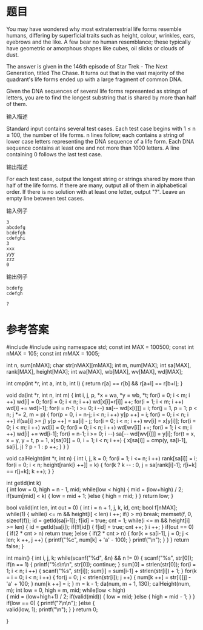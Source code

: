 # 题目
You may have wondered why most extraterrestrial life forms resemble humans, differing by superficial traits such as height, colour, wrinkles, ears, eyebrows and the like. A few bear no human resemblance; these typically have geometric or amorphous shapes like cubes, oil slicks or clouds of dust.

The answer is given in the 146th episode of Star Trek - The Next Generation, titled The Chase. It turns out that in the vast majority of the quadrant's life forms ended up with a large fragment of common DNA.

Given the DNA sequences of several life forms represented as strings of letters, you are to find the longest substring that is shared by more than half of them.

输入描述

Standard input contains several test cases. Each test case begins with 1 ≤ n ≤ 100, the number of life forms. n lines follow; each contains a string of lower case letters representing the DNA sequence of a life form. Each DNA sequence contains at least one and not more than 1000 letters. A line containing 0 follows the last test case.

输出描述

For each test case, output the longest string or strings shared by more than half of the life forms. If there are many, output all of them in alphabetical order. If there is no solution with at least one letter, output "?". Leave an empty line between test cases.

输入例子
```
3
abcdefg
bcdefgh
cdefghi
3
xxx
yyy
zzz
0
```
输出例子
```
bcdefg
cdefgh

?
```
# 参考答案
#include<iostream>
#include<cstring>
using namespace std;
const int MAX = 100500;
const int nMAX = 105;
const int mMAX = 1005;

int n, sum[nMAX];
char str[nMAX][mMAX];
int m, num[MAX];
int sa[MAX], rank[MAX], height[MAX];
int wa[MAX], wb[MAX], wv[MAX], wd[MAX];

int cmp(int *r, int a, int b, int l)
{
    return r[a] == r[b] && r[a+l] == r[b+l];
}

void da(int *r, int n, int m)
{
    int i, j, p, *x = wa, *y = wb, *t;
    for(i = 0; i < m; i ++) wd[i] = 0;
    for(i = 0; i < n; i ++) wd[x[i]=r[i]] ++;
    for(i = 1; i < m; i ++) wd[i] += wd[i-1];
    for(i = n-1; i >= 0; i --) sa[-- wd[x[i]]] = i;
    for(j = 1, p = 1; p < n; j *= 2, m = p)
    {
        for(p = 0, i = n-j; i < n; i ++) y[p ++] = i;
        for(i = 0; i < n; i ++) if(sa[i] >= j) y[p ++] = sa[i] - j;
        for(i = 0; i < n; i ++) wv[i] = x[y[i]];
        for(i = 0; i < m; i ++) wd[i] = 0;
        for(i = 0; i < n; i ++) wd[wv[i]] ++;
        for(i = 1; i < m; i ++) wd[i] += wd[i-1];
        for(i = n-1; i >= 0; i --) sa[-- wd[wv[i]]] = y[i];
        for(t = x, x = y, y = t, p = 1, x[sa[0]] = 0, i = 1; i < n; i ++)
        {
            x[sa[i]] = cmp(y, sa[i-1], sa[i], j) ? p - 1 : p ++;
        }
    }
}

void calHeight(int *r, int n)
{
    int i, j, k = 0;
    for(i = 1; i <= n; i ++) rank[sa[i]] = i;
    for(i = 0; i < n; height[rank[i ++]] = k)
    {
        for(k ? k -- : 0, j = sa[rank[i]-1]; r[i+k] == r[j+k]; k ++);
    }
}

int getId(int k)                         
{
    int low = 0, high = n - 1, mid;
    while(low < high)
    {
        mid = (low+high) / 2;
        if(sum[mid] < k) {
            low = mid + 1;
        }else {
            high = mid;
        }
    }
    return low;
}

bool valid(int len, int out = 0)
{
    int i = n + 1, j, k, id, cnt;
    bool f[nMAX];
    while(1)
    {
        while(i <= m && height[i] < len) i ++;
        if(i > m) break;
        memset(f, 0, sizeof(f));
        id = getId(sa[i-1]);
        f[id] = true;
        cnt = 1;
        while(i <= m && height[i] >= len)
        {
            id = getId(sa[i]);
            if(!f[id]) {
                f[id] = true;
                cnt ++;
            }
            i ++;
        }
        if(out == 0) {
            if(2 * cnt > n) return true;
        }else {
            if(2 * cnt > n) {
                for(k = sa[i-1], j = 0; j < len; k ++, j ++)
                {
                    printf("%c", num[k] + 'a' - 100);
                }
                printf("\n");
            }
        }
    }
    return false;
}

int main()
{
    int i, j, k;
    while(scanf("%d", &n) && n != 0)
    {
        scanf("%s", str[0]);
        if(n == 1) {
            printf("%s\n\n", str[0]);
            continue;
        }
        sum[0] = strlen(str[0]);
        for(i = 1; i < n; i ++)
        {
            scanf("%s", str[i]);
            sum[i] = sum[i-1] + strlen(str[i]) + 1;
        }
        for(k = i = 0; i < n; i ++)
        {
            for(j = 0; j < strlen(str[i]); j ++)
            {
                num[k ++] = str[i][j] - 'a' + 100;
            }
            num[k ++] = i;
        }
        m = k - 1;
        da(num, m + 1, 130);
        calHeight(num, m);
        int low = 0, high = m, mid;
        while(low < high)                
        {
            mid = (low+high+1) / 2;
            if(valid(mid)) {
                low = mid;
            }else {
                high = mid - 1;
            }
        }
        if(low == 0) {
            printf("?\n\n");
        }else {                          
            valid(low, 1);
            printf("\n");
        }
    }
    return 0;

}
